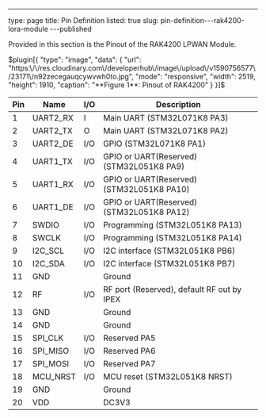 ---
type: page
title: Pin Definition
listed: true
slug: pin-definition---rak4200-lora-module
---published

Provided in this section is the Pinout of the RAK4200 LPWAN Module.

$plugin[{
    "type": "image",
    "data": {
        "url": "https:\/\/res.cloudinary.com\/developerhub\/image\/upload\/v1590756577\/23171\/n92zecegauqcywvwh0to.jpg",
        "mode": "responsive",
        "width": 2519,
        "height": 1910,
        "caption": "**Figure 1**: Pinout of RAK4200"
    }
}]$

| **Pin** | **Name** | **I/O** | **Description** | 
| ---- | ---- | ---- | ---- | 
| 1 | UART2_RX | I | Main UART (STM32L071K8 PA3) | 
| 2 | UART2_TX | O | Main UART (STM32L071K8 PA2) | 
| 3 | UART2_DE | I/O | GPIO (STM32L071K8 PA1) | 
| 4 | UART1_TX | I/O | GPIO or UART(Reserved) (STM32L051K8 PA9) | 
| 5 | UART1_RX | I/O | GPIO or UART(Reserved)  (STM32L051K8 PA10) | 
| 6 | UART1_DE | I/O | GPIO or UART(Reserved) (STM32L051K8 PA12) | 
| 7 | SWDIO | I/O | Programming (STM32L051K8 PA13) | 
| 8 | SWCLK | I/O | Programming (STM32L051K8 PA14) | 
| 9 | I2C_SCL | I/O | I2C interface (STM32L051K8 PB6) | 
| 10 | I2C_SDA | I/O | I2C interface (STM32L051K8 PB7) | 
| 11 | GND |  | Ground | 
| 12 | RF | I/O | RF port (Reserved), default RF out by IPEX | 
| 13 | GND |  | Ground | 
| 14 | GND |  | Ground | 
| 15 | SPI_CLK | I/O | Reserved PA5 | 
| 16 | SPI_MISO | I/O | Reserved PA6 | 
| 17 | SPI_MOSI | I/O | Reserved PA7 | 
| 18 | MCU_NRST | I/O | MCU reset (STM32L051K8 NRST) | 
| 19 | GND |  | Ground | 
| 20 | VDD |  | DC3V3 | 


